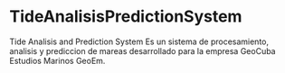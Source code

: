 # TideAnalisisPredictionSystem
Tide Analisis and Prediction System
Es un sistema de procesamiento, analisis y prediccion de mareas desarrollado para la empresa GeoCuba Estudios Marinos GeoEm.
